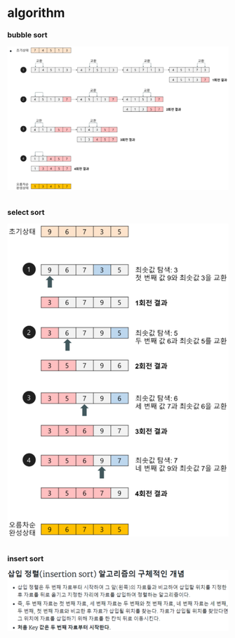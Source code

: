 # algorithm


### bubble sort
![alt text](bubble.png)
```java


```
### select sort
![alt text](select.png)
```java


```
### insert sort
![alt text](insert.png)
```java


```
